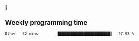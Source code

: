 🐸

## Weekly programming time
<!--START_SECTION:waka-->

```text
Other   32 mins         ████████████████████████▒   97.98 %
```

<!--END_SECTION:waka-->
